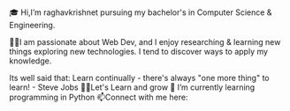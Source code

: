 🎓 Hi,I’m raghavkrishnet pursuing my bachelor's in Computer Science & Engineering.

👩‍💻I am passionate about Web Dev, and I enjoy researching & learning new things exploring new technologies. I tend to discover ways to apply my knowledge.

Its well said that: Learn continually - there's always "one more thing" to learn! - Steve Jobs
👨‍💻Let's Learn and grow
🌱 I’m currently learning programming in Python
📫Connect with me here:



<!---
raghavkrishnet/raghavkrishnet is a ✨ special ✨ repository because its `README.md` (this file) appears on your GitHub profile.
You can click the Preview link to take a look at your changes.
--->
